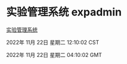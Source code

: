 # 实验管理系统 expadmin
[实验管理系统](http://59.174.11.49:56808/expadmin-782313d2-e1b1-4ea7-932e-3a55e6a1a4d0/)

2022年 11月 22日 星期二 12:10:02 CST

2022年 11月 22日 星期二 04:10:02 GMT
